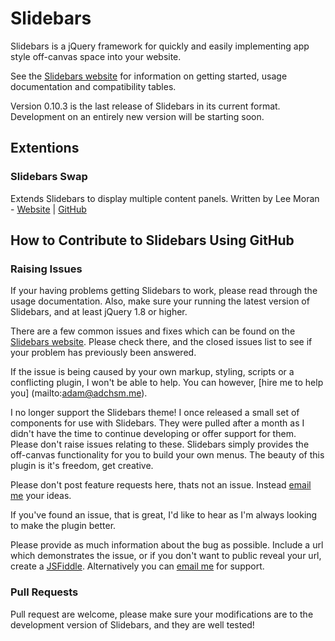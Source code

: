 # Slidebars

Slidebars is a jQuery framework for quickly and easily implementing app style off-canvas space into your website.

See the [Slidebars website](http://plugins.adchsm.me/slidebars/) for information on getting started, usage documentation and compatibility tables.

Version 0.10.3 is the last release of Slidebars in its current format. Development on an entirely new version will be starting soon.

## Extentions

### Slidebars Swap

Extends Slidebars to display multiple content panels.
Written by Lee Moran - [Website](http://moran.graphics/sbswap/) | [GitHub](https://github.com/leemoran/sbswap)

## How to Contribute to Slidebars Using GitHub

### Raising Issues

If your having problems getting Slidebars to work, please read through the usage documentation. Also, make sure your running the latest version of Slidebars, and at least jQuery 1.8 or higher.

There are a few common issues and fixes which can be found on the [Slidebars website](http://plugins.adchsm.me/slidebars/issues.php). Please check there, and the closed issues list to see if your problem has previously been answered.

If the issue is being caused by your own markup, styling, scripts or a conflicting plugin, I won't be able to help. You can however, [hire me to help you] (mailto:adam@adchsm.me).

I no longer support the Slidebars theme! I once released a small set of components for use with Slidebars. They were pulled after a month as I didn't have the time to continue developing or offer support for them. Please don't raise issues relating to these. Slidebars simply provides the off-canvas functionality for you to build your own menus. The beauty of this plugin is it's freedom, get creative.

Please don't post feature requests here, thats not an issue. Instead [email me](mailto:adam@adchsm.me) your ideas.

If you've found an issue, that is great, I'd like to hear as I'm always looking to make the plugin better.

Please provide as much information about the bug as possible. Include a url which demonstrates the issue, or if you don't want to public reveal your url, create a [JSFiddle](http://jsfiddle.net/). Alternatively you can [email me](mailto:adam@adchsm.me) for support.

### Pull Requests

Pull request are welcome, please make sure your modifications are to the development version of Slidebars, and they are well tested!
